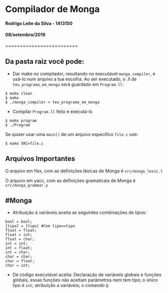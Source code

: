 # Compilador de Monga
#### Rodrigo Leite da Silva - 1413150
#### 08/setembro/2019
=========================

Da pasta raiz você pode:
----------------------------------
 - Dar make no compilador, resultando no executável `monga_compiler`, e usá-lo num arquivo a tua escolha. Ao ser executado, o .ll de `teu_programa_em_monga` será guardado em `Program.ll`:

```
$ make clean
$ make
$ ./monga_compiler < teu_programa_em_monga
```

 - Compilar `Program.ll` feito e executá-lo
```
$ make program
$ ./Program
```

Se quiser usar uma `main()` de um arquivo específico `file.c` use:
```
$ make SRC=file.c
```

Arquivos Importantes
----------------------------
O arquivo em flex, com as definições léxicas de Monga é ``` src/monga_lexic.l ```

O arquivo em yacc, com as definições gramaticais de Monga é ``` src/monga_grammar.y ```

#Monga
----------------
 - Atribuição à variáveis aceita as seguintes combinações de tipos:
 ```
 bool = bool;
 [tipo] = [tipo] #Com tipo==tipo
 float = float;
 float = int;
 float = char;
 int = int;
 int = float;
 int = char;
 char = char;
 char = float;
 char = int;
 ```

 - De código executável aceita: Declaração de variáveis globais e funções globais, essas funções não aceitam parâmetros nem tem tipo; o único tipo é `int`; atribuição a variáveis; o comando `@`.
